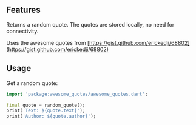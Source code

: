 ## Features

Returns a random quote. The quotes are stored locally, no need for connectivity.

Uses the awesome quotes from [https://gist.github.com/erickedji/68802](https://gist.github.com/erickedji/68802)

## Usage

Get a random quote:

```dart
import 'package:awesome_quotes/awesome_quotes.dart';

final quote = random_quote();
print('Text: ${quote.text}');
print('Author: ${quote.author}');
```